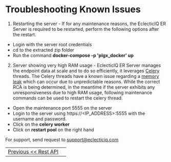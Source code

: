 Troubleshooting Known Issues
=================================
1. Restarting the server - If for any maintenance reasons, the EclecticIQ ER Server is required to be restarted, perform the following options after the restart.

- Login with the server root credentials
- cd to the extracted zip folder
- Run the command **docker-compose -p 'plgx_docker' up**

2. Server showing very high RAM usage - EclecticIQ ER Server manages the endpoint data at scale and to do so efficiently, it leverages [Celery](https://github.com/celery/) threads. The Celery threads have a known issue regarding a [memory leak](https://github.com/celery/celery/issues/4843) which can occur due to unpredictable reasons. While the correct RCA is being determined, in the meantime if the server exhibits any unresponsiveness due to high RAM usage, following maintenance commands can be used to restart the celery thread.

- Open the maintenance port 5555 on the server
- Login to the server using https://<IP_ADDRESS>:5555 with the username and password.
- Click on the **celery worker**
- Click on **restart pool** on the right hand

For support, send request to support@eclecticiq.com

|										|																							|
|:---									|													   								    ---:|
| [Previous << Rest API](../13_Rest_API/Readme.md) |


